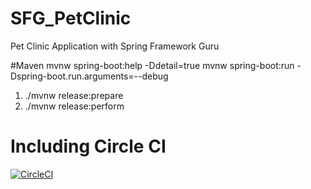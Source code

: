 # SFG_PetClinic
Pet Clinic Application with Spring Framework Guru

#Maven
mvnw spring-boot:help -Ddetail=true
mvnw spring-boot:run -Dspring-boot.run.arguments=--debug


1. ./mvnw release:prepare
2. ./mvnw release:perform

# Including Circle CI
[![CircleCI](https://circleci.com/gh/Veeteq/SFG_PetClinic/tree/master.svg?style=svg)](https://circleci.com/gh/Veeteq/SFG_PetClinic/tree/master)